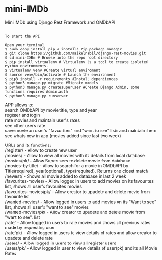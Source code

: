 # mini-IMDb
Mini IMDb using Django Rest Framework and OMDbAPI<br><br>



    To start the API

    Open your terminal
    $ sudo easy_install pip # installs Pip package manager
    $ git clone https://github.com/maikelnabil/django-rest-movies.git
    $ cd mini-IDBm # Browse into the repo root directory
    $ pip install virtualenv # Virtualenv is a tool to create isolated Python environments.
    $ virtualenv venv #Create virtual enviroment
    $ source venv/bin/activate # Launch the environment
    $ pip3 install -r requirements #Install dependiences
    $ python3 manage.py migrate #Migrate models
    $ python3 manage.py createsuperuser #Create Django Admin, some functions requires Admin.auth
    $ python3 manage.py runserver

APP allows to:
<br>search OMDbAPI by movie title, type and year
<br>register and login
<br>rate movies and maintain user's rates
<br>see other users rate
<br>save movie on user's "favourites" and "want to see" lists and maintain them
<br>see whats new in app (movies added since last two week)


URLs and its functions:<br>
/register/ - Allow to create new user<br>
/movies/ - Allow to view all movies with its details from local database<br>
/movies/pk/ - Allow Superusers to delete movie from database <br>
/movies-by-title/ - Allow to search for a movie in OMDbAPI by Title(required), year(optional), type(required). Returns one closet match<br>
/newest/ - Shows all movie added to database in last 2 week<br>
/favourites-movies/ - Allow logged in users to add movies on its favourites list, shows all user's favourites movies<br>
/favourites-movies/pk/ - Allow creator to upadete and delete movie from favourite list<br>
/wanted-movies/ - Allow logged in users to add movies on its "Want to see" list, shows all user's "want to see" movies<br>
/wanted-movies/pk/ - Allow creator to upadete and delete movie from "want to see". list<br>
/rate/ - Allow logged in users to rate movies and shows all previous rates made by requesting user<br>
/rate/pk/ - Allow logged in users to view details of rates and allow creator to upadete and delete rate<br>
/users/ - Allow logged in users to view all register users<br>
/users/pk/ - Allow logged in user to view details of user(pk) and its all Movie Rates<br>
